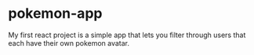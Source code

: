# pokemon-app
My first react project is a simple app that lets you filter through users that each have their own pokemon avatar.
